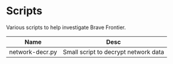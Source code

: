 # Scripts
Various scripts to help investigate Brave Frontier.

| Name | Desc | 
| ---- | ---- |
| network-decr.py | Small script to decrypt network data |
